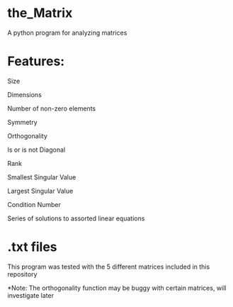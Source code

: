 # the_Matrix
A python program for analyzing matrices 

# Features:

Size

Dimensions

Number of non-zero elements

Symmetry 

Orthogonality 

Is or is not Diagonal 

Rank

Smallest Singular Value

Largest Singular Value 

Condition Number 

Series of solutions to assorted linear equations 

# .txt files

This program was tested with the 5 different matrices included in this repository 


*Note: The orthogonality function may be buggy with certain matrices, will investigate later 
